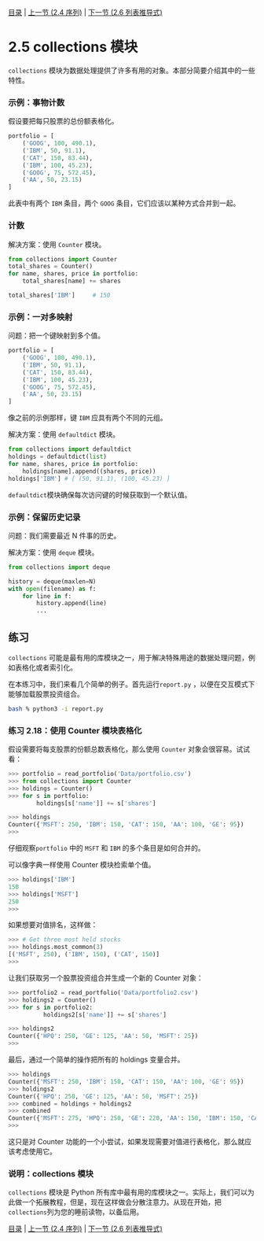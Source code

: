 [目录](../Contents.md) \| [上一节 (2.4 序列)](04_Sequences.md) \| [下一节 (2.6 列表推导式)](06_List_comprehension.md)

# 2.5 collections 模块

`collections` 模块为数据处理提供了许多有用的对象。本部分简要介绍其中的一些特性。

### 示例：事物计数

假设要把每只股票的总份额表格化。

```python
portfolio = [
    ('GOOG', 100, 490.1),
    ('IBM', 50, 91.1),
    ('CAT', 150, 83.44),
    ('IBM', 100, 45.23),
    ('GOOG', 75, 572.45),
    ('AA', 50, 23.15)
]
```

此表中有两个 `IBM` 条目，两个 `GOOG` 条目，它们应该以某种方式合并到一起。

### 计数

解决方案：使用 `Counter` 模块。

```python
from collections import Counter
total_shares = Counter()
for name, shares, price in portfolio:
    total_shares[name] += shares

total_shares['IBM']     # 150
```

### 示例：一对多映射

问题：把一个键映射到多个值。

```python
portfolio = [
    ('GOOG', 100, 490.1),
    ('IBM', 50, 91.1),
    ('CAT', 150, 83.44),
    ('IBM', 100, 45.23),
    ('GOOG', 75, 572.45),
    ('AA', 50, 23.15)
]
```

像之前的示例那样，键 `IBM` 应具有两个不同的元组。

解决方案：使用 `defaultdict` 模块。

```python
from collections import defaultdict
holdings = defaultdict(list)
for name, shares, price in portfolio:
    holdings[name].append((shares, price))
holdings['IBM'] # [ (50, 91.1), (100, 45.23) ]
```

`defaultdict`模块确保每次访问键的时候获取到一个默认值。

### 示例：保留历史记录

问题：我们需要最近 N 件事的历史。

解决方案：使用 `deque` 模块。

```python
from collections import deque

history = deque(maxlen=N)
with open(filename) as f:
    for line in f:
        history.append(line)
        ...
```

## 练习

`collections` 可能是最有用的库模块之一，用于解决特殊用途的数据处理问题，例如表格化或者索引化。

在本练习中，我们来看几个简单的例子。首先运行`report.py` ，以便在交互模式下能够加载股票投资组合。

```bash
bash % python3 -i report.py
```

### 练习 2.18：使用 Counter 模块表格化

假设需要将每支股票的份额总数表格化，那么使用 `Counter` 对象会很容易。试试看：

```python
>>> portfolio = read_portfolio('Data/portfolio.csv')
>>> from collections import Counter
>>> holdings = Counter()
>>> for s in portfolio:
        holdings[s['name']] += s['shares']

>>> holdings
Counter({'MSFT': 250, 'IBM': 150, 'CAT': 150, 'AA': 100, 'GE': 95})
>>>
```

仔细观察`portfolio` 中的 `MSFT` 和 `IBM` 的多个条目是如何合并的。

可以像字典一样使用 Counter 模块检索单个值。

```python
>>> holdings['IBM']
150
>>> holdings['MSFT']
250
>>>
```

如果想要对值排名，这样做：

```python
>>> # Get three most held stocks
>>> holdings.most_common(3)
[('MSFT', 250), ('IBM', 150), ('CAT', 150)]
>>>
```

让我们获取另一个股票投资组合并生成一个新的 Counter 对象：

```python
>>> portfolio2 = read_portfolio('Data/portfolio2.csv')
>>> holdings2 = Counter()
>>> for s in portfolio2:
          holdings2[s['name']] += s['shares']

>>> holdings2
Counter({'HPQ': 250, 'GE': 125, 'AA': 50, 'MSFT': 25})
>>>
```

最后，通过一个简单的操作把所有的 holdings 变量合并。

```python
>>> holdings
Counter({'MSFT': 250, 'IBM': 150, 'CAT': 150, 'AA': 100, 'GE': 95})
>>> holdings2
Counter({'HPQ': 250, 'GE': 125, 'AA': 50, 'MSFT': 25})
>>> combined = holdings + holdings2
>>> combined
Counter({'MSFT': 275, 'HPQ': 250, 'GE': 220, 'AA': 150, 'IBM': 150, 'CAT': 150})
>>>
```

这只是对 Counter 功能的一个小尝试，如果发现需要对值进行表格化，那么就应该考虑使用它。

### 说明：collections 模块

`collections` 模块是 Python 所有库中最有用的库模块之一。实际上，我们可以为此做一个拓展教程，但是，现在这样做会分散注意力。从现在开始，把`collections`列为您的睡前读物，以备后用。

[目录](../Contents.md) \| [上一节 (2.4 序列)](04_Sequences.md) \| [下一节 (2.6 列表推导式)](06_List_comprehension.md)